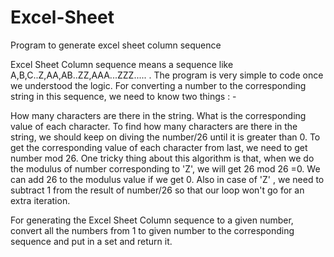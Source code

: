 # Excel-Sheet
Program to generate excel sheet column sequence

Excel Sheet Column sequence means a sequence like A,B,C..Z,AA,AB..ZZ,AAA...ZZZ..... . The program is very simple to code once we understood the logic. For converting a number to the corresponding string in this sequence, we need to know two things : -

How many characters are there in the string.
What is the corresponding value of each character.
To find how many characters are there in the string, we should keep on diving the number/26 until it is greater than 0. To get the corresponding value of each character from last, we need to get number mod 26. One tricky thing about this algorithm is that, when we do the modulus of number corresponding to 'Z', we will get 26 mod 26 =0. We can add 26 to the modulus value if we get 0. Also in case of 'Z' , we need to subtract 1 from the result of number/26 so that our loop won't go for an extra iteration.

For generating the Excel Sheet Column sequence to a given number, convert all the numbers from 1 to given number to the corresponding sequence and put in a set and return it.
